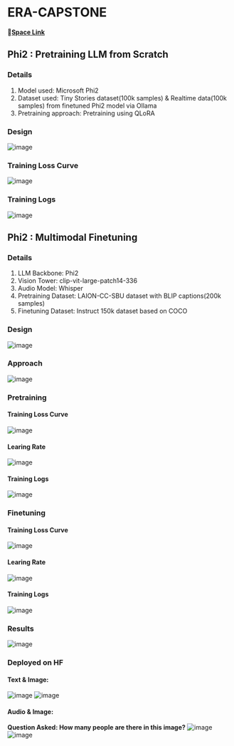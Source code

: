 # ERA-CAPSTONE

🤗[**Space Link**](https://huggingface.co/spaces/RaviNaik/MultiModal-Phi2)

## Phi2 : Pretraining LLM from Scratch
### Details
1. Model used: Microsoft Phi2
2. Dataset used: Tiny Stories dataset(100k samples) & Realtime data(100k samples) from finetuned Phi2 model via Ollama
3. Pretraining approach: Pretraining using QLoRA

### Design
![image](https://github.com/RaviNaik/ERA-CAPSTONE/assets/23289802/3a7b2b15-7e70-4ae5-8400-6a4d8dbf5ff9)

### Training Loss Curve
![image](https://github.com/RaviNaik/ERA-CAPSTONE/assets/23289802/f09b0f73-9da2-4bf0-bb00-6e7be8ef8a8e)

### Training Logs
![image](https://github.com/RaviNaik/ERA-CAPSTONE/assets/23289802/a6c143d0-c63c-4227-804f-93a4a8b74f7f)


## Phi2 : Multimodal Finetuning
### Details
1. LLM Backbone: Phi2
2. Vision Tower: clip-vit-large-patch14-336
3. Audio Model: Whisper
4. Pretraining Dataset: LAION-CC-SBU dataset with BLIP captions(200k samples)
5. Finetuning Dataset: Instruct 150k dataset based on COCO

### Design
![image](https://github.com/RaviNaik/ERA-CAPSTONE/assets/23289802/b09a77d9-0c70-4b65-89ac-e7771457cf27)

### Approach
![image](https://github.com/RaviNaik/ERA-CAPSTONE/assets/23289802/56df24cd-2681-4e17-ab64-9652f609b15f)

### Pretraining
#### Training Loss Curve
![image](https://github.com/RaviNaik/ERA-CAPSTONE/assets/23289802/b6c37a95-0a56-4b52-8719-3ff56dc1b703)

#### Learing Rate
![image](https://github.com/RaviNaik/ERA-CAPSTONE/assets/23289802/44d9a11b-b28d-47e1-ba1d-d6dc22ebe748)

#### Training Logs
![image](https://github.com/RaviNaik/ERA-CAPSTONE/assets/23289802/76543d98-d9fe-4c1a-ac47-3d06e48053ad)

### Finetuning
#### Training Loss Curve
![image](https://github.com/RaviNaik/ERA-CAPSTONE/assets/23289802/45ef40bd-fae5-4cfe-a522-c0eed2833230)

#### Learing Rate
![image](https://github.com/RaviNaik/ERA-CAPSTONE/assets/23289802/df60ee62-a537-4e36-a7f7-f7111e101162)

#### Training Logs
![image](https://github.com/RaviNaik/ERA-CAPSTONE/assets/23289802/2747acce-bc99-4c37-a05a-d5e81cb9aa9d)

### Results
![image](https://github.com/RaviNaik/ERA-CAPSTONE/assets/23289802/f12a9f04-df32-413e-b957-774c30381b2b)

### Deployed on HF
#### Text & Image:
![image](https://github.com/RaviNaik/ERA-CAPSTONE/assets/23289802/485a2806-81ac-4229-97ee-87f58af578bc)
![image](https://github.com/RaviNaik/ERA-CAPSTONE/assets/23289802/ae2c14c4-6949-4fff-b2fb-cb37a29eac33)

#### Audio & Image:
**Question Asked: How many people are there in this image?**
![image](https://github.com/RaviNaik/ERA-CAPSTONE/assets/23289802/430310fc-1df9-459c-94f3-32d9691a1035)
![image](https://github.com/RaviNaik/ERA-CAPSTONE/assets/23289802/fd30a864-b289-469a-9c85-b6fd02f486a9)



